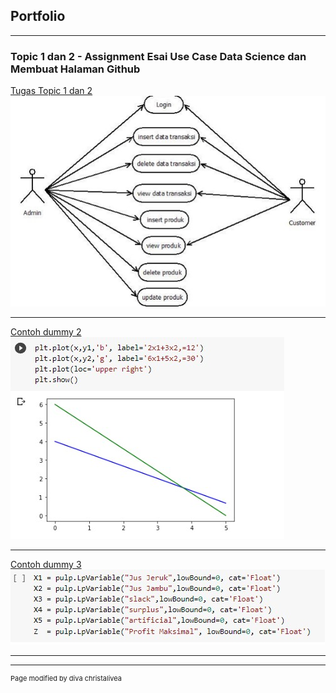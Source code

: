 ## Portfolio

---

### Topic 1 dan 2 - Assignment Esai Use Case Data Science dan Membuat Halaman Github

[Tugas Topic 1 dan 2](https://drive.google.com/file/d/1YDu9rSb-QoV_zjM-ODwbHq2kleSe86_4/view?usp=sharing)
<img src="images/usecase.jpg?raw=true"/>

---
[Contoh dummy 2](https://colab.research.google.com/drive/1_XNJk_PhS8j39j7OgsrE2vtIbs6jdZII?usp=sharing)
<img src="images/dummy 2.jpg?raw=true"/>

---
[Contoh dummy 3](https://colab.research.google.com/drive/1o-6VIlgHe6O2s5gKrZcRBl0eqQsTSFu0?usp=sharing)
<img src="images/dummy 3.jpg?raw=true"/>

---





---
<p style="font-size:11px">Page modified by diva christalivea</p>
<!-- Remove above link if you don't want to attibute -->
